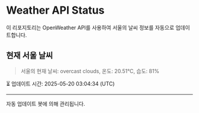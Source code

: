 
# Weather API Status

이 리포지토리는 OpenWeather API를 사용하여 서울의 날씨 정보를 자동으로 업데이트합니다.

## 현재 서울 날씨
> 서울의 현재 날씨: overcast clouds, 온도: 20.51°C, 습도: 81%

⏳ 업데이트 시간: 2025-05-20 03:04:34 (UTC)

---
자동 업데이트 봇에 의해 관리됩니다.

